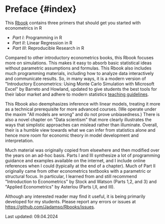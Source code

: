 # Preface {#index}

<!--- Add Title Image
<img src="Figures_Manual/Logo.png" class="cover" height="50%"/>  

--->


This [Rbook](https://jadamso.github.io/Rbooks/) contains three primers that should get you started with econometrics in R

 * *Part   I*: Programming in R
 * *Part  II*: Linear Regression in R
 * *Part III*: Reproducible Research in R

Compared to other introductory econometrics books, this Rbook focuses more on simulations. This makes it easy to absorb basic statistical ideas without parametric assumptions and formulas. This Rbook also includes much programming materials, including how to analyze data interactively and communicate results. So, in many ways, it is a modern version of "Introductory Econometrics: Using Monte Carlo Simulation with Microsoft Excel" by Barreto and Howland, updated to give students the best tools for their labor market and adhere to modern statistics [teaching guidelines](https://www.amstat.org/education/curriculum-guidelines-for-undergraduate-programs-in-statistical-science-).

This Rbook also deemphasizes inference with linear models, treating it more as a technical prerequisite for more advanced courses. (We operate under the maxim "All models are wrong" and do not prove unbiasedness.) There is also a novel chapter on "Data scientism" that more clearly illustrates the ways that simplistic approaches can mislead rather than illuminate. Overall, their is a humble view towards what we can infer from statistics alone and hence more room for economic theory in model development and interpretation.

Much material was originally copied from elsewhere and then modified over the years on an ad-hoc basis. Parts I and III synthesize a lot of programming guidance and examples available on the internet, and I include online references when I could (typically at the end of a chapter). Much of Part II originally came from other econometrics textbooks with a parametric or structural focus. In particular, I learned from and still recommend "Introduction to Econometrics" by Stock and Watson (Parts 1,2, and 3) and "Applied Econometrics" by Asterlou (Parts I,II, and III).

Although any interested reader may find it useful, it is being primarily developed for my students. Please report any errors or issues at https://github.com/Jadamso/Rbooks/issues.

Last updated: 09.04.2024

